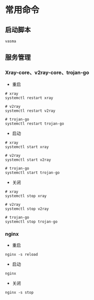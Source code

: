 # 常用命令
## 启动脚本
```
vasma
```

## 服务管理
### Xray-core、v2ray-core、trojan-go
- 重启
```
# xray
systemctl restart xray

# v2ray
systemctl restart v2ray

# trojan-go
systemctl restart trojan-go
```

- 启动
````
# xray
systemctl start xray

# v2ray
systemctl start v2ray

# trojan-go
systemctl start trojan-go
````

- 关闭
```
# xray
systemctl stop xray

# v2ray
systemctl stop v2ray

# trojan-go
systemctl stop trojan-go
```

### nginx
- 重启
```
nginx -s reload
```

- 启动
````
nginx
````

- 关闭
```
nginx -s stop
```